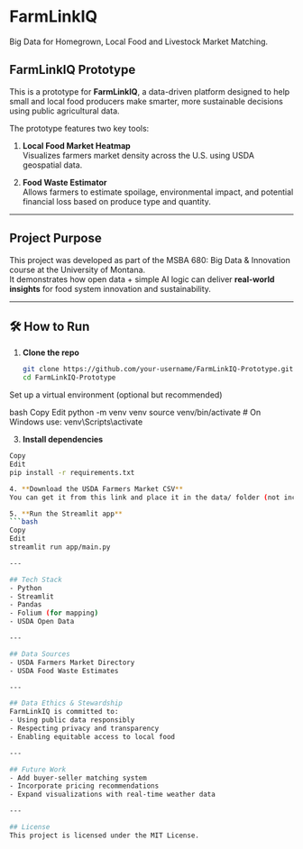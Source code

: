 # FarmLinkIQ
Big Data for Homegrown, Local Food and Livestock Market Matching.

## FarmLinkIQ Prototype

This is a prototype for **FarmLinkIQ**, a data-driven platform designed to help small and local food producers make smarter, more sustainable decisions using public agricultural data.

The prototype features two key tools:
1. **Local Food Market Heatmap**  
   Visualizes farmers market density across the U.S. using USDA geospatial data.

2. **Food Waste Estimator**  
   Allows farmers to estimate spoilage, environmental impact, and potential financial loss based on produce type and quantity.

---

## Project Purpose

This project was developed as part of the MSBA 680: Big Data & Innovation course at the University of Montana.  
It demonstrates how open data + simple AI logic can deliver **real-world insights** for food system innovation and sustainability.                  

---

## 🛠️ How to Run

1. **Clone the repo**  
   ```bash
   git clone https://github.com/your-username/FarmLinkIQ-Prototype.git
   cd FarmLinkIQ-Prototype

Set up a virtual environment (optional but recommended)

bash
Copy
Edit
python -m venv venv
source venv/bin/activate  # On Windows use: venv\Scripts\activate

3. **Install dependencies**
  ```bash
  Copy
  Edit
  pip install -r requirements.txt

4. **Download the USDA Farmers Market CSV**
  You can get it from this link and place it in the data/ folder (not included here due to size).

5. **Run the Streamlit app**
  ```bash
  Copy
  Edit
  streamlit run app/main.py

---

## Tech Stack
- Python
- Streamlit
- Pandas
- Folium (for mapping)
- USDA Open Data

---

## Data Sources
- USDA Farmers Market Directory
- USDA Food Waste Estimates

---

## Data Ethics & Stewardship
FarmLinkIQ is committed to:
- Using public data responsibly
- Respecting privacy and transparency
- Enabling equitable access to local food

---

## Future Work
- Add buyer-seller matching system
- Incorporate pricing recommendations
- Expand visualizations with real-time weather data

---

## License
This project is licensed under the MIT License.
